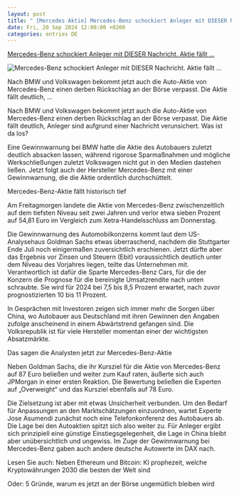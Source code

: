 ```yaml
---
layout: post
title: " [Mercedes Aktie] Mercedes-Benz schockiert Anleger mit DIESER Nachricht. Aktie fällt ..."
date: Fri, 20 Sep 2024 12:00:00 +0200
categories: entries DE
---
```

[Mercedes-Benz schockiert Anleger mit DIESER Nachricht. Aktie fällt ...](https://www.boerse-online.de/nachrichten/aktien/mercedes-benz-schockiert-anleger-mit-dieser-nachricht-aktie-faellt-so-tief-wie-lange-nicht-20366656.html)

![Mercedes-Benz schockiert Anleger mit DIESER Nachricht. Aktie fällt ...](https://images.boersenmedien.com/images/b206b6dc-f4d4-4818-a096-8fe5d7b59c84.jpg?w=1280)

Nach BMW und Volkswagen bekommt jetzt auch die Auto-Aktie von Mercedes-Benz einen derben Rückschlag an der Börse verpasst. Die Aktie fällt deutlich, ...

Nach BMW und Volkswagen bekommt jetzt auch die Auto-Aktie von Mercedes-Benz einen derben Rückschlag an der Börse verpasst. Die Aktie fällt deutlich, Anleger sind aufgrund einer Nachricht verunsichert. Was ist da los?

Eine Gewinnwarnung bei BMW hatte die Aktie des Autobauers zuletzt deutlich absacken lassen, während rigorose Sparmaßnahmen und mögliche Werkschließungen zuletzt Volkswagen nicht gut in den Medien dastehen ließen. Jetzt folgt auch der Hersteller Mercedes-Benz mit einer Gewinnwarnung, die die Aktie ordentlich durchschüttelt.

Mercedes-Benz-Aktie fällt historisch tief

Am Freitagmorgen landete die Aktie von Mercedes-Benz zwischenzeitlich auf dem tiefsten Niveau seit zwei Jahren und verlor etwa sieben Prozent auf 54,81 Euro im Vergleich zum Xetra-Handelsschluss am Donnerstag.

Die Gewinnwarnung des Automobilkonzerns kommt laut dem US-Analysehaus Goldman Sachs etwas überraschend, nachdem die Stuttgarter Ende Juli noch einigermaßen zuversichtlich erschienen. Jetzt dürfte aber das Ergebnis vor Zinsen und Steuern (Ebit) voraussichtlich deutlich unter dem Niveau des Vorjahres liegen, teilte das Unternehmen mit. Verantwortlich ist dafür die Sparte Mercedes-Benz Cars, für die der Konzern die Prognose für die bereinigte Umsatzrendite nach unten schraubte. Sie wird für 2024 bei 7,5 bis 8,5 Prozent erwartet, nach zuvor prognostizierten 10 bis 11 Prozent.

In Gesprächen mit Investoren zeigen sich immer mehr die Sorgen über China, wo Autobauer aus Deutschland mit ihren Gewinnen den Angaben zufolge anscheinend in einem Abwärtstrend gefangen sind. Die Volksrepublik ist für viele Hersteller momentan einer der wichtigsten Absatzmärkte.

Das sagen die Analysten jetzt zur Mercedes-Benz-Aktie

Neben Goldman Sachs, die ihr Kursziel für die Aktie von Mercedes-Benz auf 87 Euro beließen und weiter zum Kauf raten, äußerte sich auch JPMorgan in einer ersten Reaktion. Die Bewertung beließen die Experten auf „Overweight“ und das Kursziel ebenfalls auf 78 Euro.

Die Zielsetzung ist aber mit etwas Unsicherheit verbunden. Um den Bedarf für Anpassungen an den Marktschätzungen einzuordnen, wartet Experte Jose Asumendi zunächst noch eine Telefonkonferenz des Autobauers ab. Die Lage bei den Autoaktien spitzt sich also weiter zu. Für Anleger ergibt sich prinzipiell eine günstige Einstiegsgelegenheit, die Lage in China bleibt aber unübersichtlich und ungewiss. Im Zuge der Gewinnwarnung bei Mercedes-Benz gaben auch andere deutsche Autowerte im DAX nach.

Lesen Sie auch: Neben Ethereum und Bitcoin: KI prophezeit, welche Kryptowährungen 2030 die besten der Welt sind

Oder: 5 Gründe, warum es jetzt an der Börse ungemütlich bleiben wird

